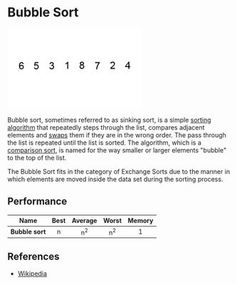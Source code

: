 # Bubble Sort

![N|Solid](../../../../assets/bubble-sort.gif)

Bubble sort, sometimes referred to as sinking sort, is a simple [sorting algorithm] that repeatedly steps through the list, compares adjacent elements and [swaps] them if they are in the wrong order. The pass through the list is repeated until the list is sorted. The algorithm, which is a [comparison sort], is named for the way smaller or larger elements "bubble" to the top of the list.

The Bubble Sort fits in the category of Exchange Sorts due to the manner in which elements are moved inside the data set during the sorting process.

   [sorting algorithm]: https://en.wikipedia.org/wiki/Sorting_algorithm
   [swaps]: https://en.wikipedia.org/wiki/Swap_(computer_programming)
   [comparison sort]: https://en.wikipedia.org/wiki/Comparison_sort

## Performance

| Name                  | Best            | Average             | Worst               | Memory    |
| --------------------- | :-------------: | :-----------------: | :-----------------: | :-------: |
| **Bubble sort**       | n               | n<sup>2</sup>       | n<sup>2</sup>       | 1         |  

## References

- [Wikipedia](https://en.wikipedia.org/wiki/Merge_sort)

